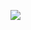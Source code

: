 <a href="https://www.instagram.com/my_diary333/"><img src="https://img.shields.io/badge/instagram-E4405F?style=for-the-badge&logo=instagram&logoColor=white"></a>
